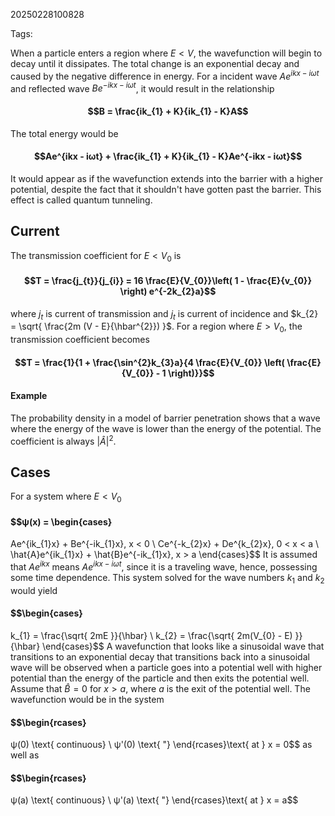 20250228100828

Tags:

When a particle enters a region where $E < V$, the wavefunction will begin to decay until it dissipates. The total change is an exponential decay and caused by the negative difference in energy. For a incident wave $Ae^{ikx - iωt}$ and reflected wave $Be^{-ikx - iωt}$, it would result in the relationship 
#### $$B = \frac{ik_{1} + K}{ik_{1} - K}A$$
The total energy would be 
#### $$Ae^{ikx - iωt} + \frac{ik_{1} + K}{ik_{1} - K}Ae^{-ikx - iωt}$$
It would appear as if the wavefunction extends into the barrier with a higher potential, despite the fact that it shouldn't have gotten past the barrier. This effect is called quantum tunneling. 

## Current
The transmission coefficient for $E < V_{0}$ is
#### $$T = \frac{j_{t}}{j_{i}} = 16 \frac{E}{V_{0}}\left( 1 - \frac{E}{v_{0}} \right) e^{-2k_{2}a}$$
where $j_{t}$ is current of transmission and $j_{t}$ is current of incidence and $k_{2} = \sqrt{ \frac{2m (V - E}{\hbar^{2}}) }$. For a region where $E > V_{0}$, the transmission coefficient becomes
#### $$T = \frac{1}{1 + \frac{\sin^{2}k_{3}a}{4 \frac{E}{V_{0}} \left( \frac{E}{V_{0}} - 1 \right)}}$$

#### Example
The probability density in a model of barrier penetration shows that a wave where the energy of the wave is lower than the energy of the potential. The coefficient is always $|\hat{A}|^{2}$. 

## Cases
For a system where $E < V_{0}$
#### $$ψ(x) = \begin{cases}
Ae^{ik_{1}x} + Be^{-ik_{1}x}, x < 0 \\
Ce^{-k_{2}x} + De^{k_{2}x}, 0 < x < a \\
\hat{A}e^{ik_{1}x} + \hat{B}e^{-ik_{1}x}, x > a
\end{cases}$$
It is assumed that $Ae^{ikx}$ means $Ae^{ikx - iωt}$, since it is a traveling wave, hence, possessing some time dependence. This system solved for the wave numbers $k_{1}$ and $k_{2}$ would yield 
#### $$\begin{cases}
k_{1} = \frac{\sqrt{ 2mE }}{\hbar} \\
k_{2} = \frac{\sqrt{ 2m(V_{0} - E) }}{\hbar}
\end{cases}$$
A wavefunction that looks like a sinusoidal wave that transitions to an exponential decay that transitions back into a sinusoidal wave will be observed when a particle goes into a potential well with higher potential than the energy of the particle and then exits the potential well. Assume that $\hat{B} = 0$ for $x > a$, where $a$ is the exit of the potential well. The wavefunction would be in the system 
#### $$\begin{rcases}
ψ(0) \text{ continuous} \\
ψ'(0) \text{ "}
\end{rcases}\text{ at } x = 0$$
as well as
#### $$\begin{rcases}
ψ(a) \text{ continuous} \\
ψ'(a) \text{ "}
\end{rcases}\text{ at } x = a$$
